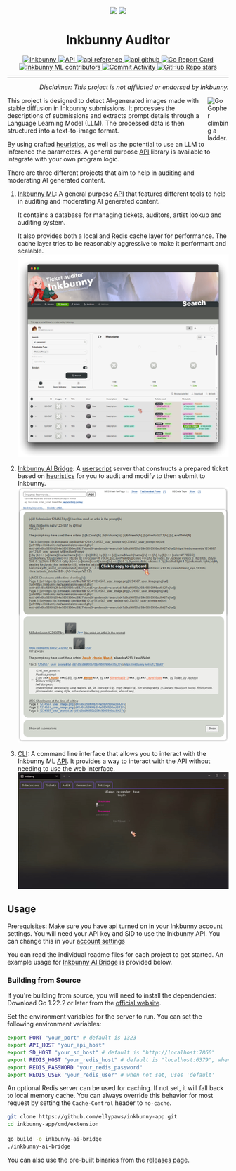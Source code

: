 <p align="center">
  <img src="https://inkbunny.net/images81/elephant/logo/bunny.png" width="100" />
  <img src="https://inkbunny.net/images81/elephant/logo/text.png" width="300" />
  <br>
  <h1 align="center">Inkbunny Auditor</h1>
</p>

<p align="center">
  <a href="https://inkbunny.net/">
    <img alt="Inkbunny" src="https://img.shields.io/badge/website-inkbunny.net-blue">
  </a>
  <a href="https://wiki.inkbunny.net/wiki/API">
    <img alt="API" src="https://img.shields.io/badge/api-inkbunny.net-blue">
  </a>
  <a href="https://pkg.go.dev/github.com/ellypaws/inkbunny/api">
    <img alt="api reference" src="https://img.shields.io/badge/api-inkbunny/api-007d9c?logo=go&logoColor=white">
  </a>
  <a href="https://github.com/ellypaws/inkbunny">
    <img alt="api github" src="https://img.shields.io/badge/github-inkbunny/api-007d9c?logo=github&logoColor=white">
  </a>
  <a href="https://goreportcard.com/report/github.com/ellypaws/inkbunny-app">
    <img src="https://goreportcard.com/badge/github.com/ellypaws/inkbunny-app" alt="Go Report Card" />
  </a>
  <br>
  <a href="https://github.com/ellypaws/inkbunny-app/graphs/contributors">
    <img alt="Inkbunny ML contributors" src="https://img.shields.io/github/contributors/ellypaws/inkbunny-app">
  </a>
  <a href="https://github.com/ellypaws/inkbunny-app/commits/main">
    <img alt="Commit Activity" src="https://img.shields.io/github/commit-activity/m/ellypaws/inkbunny-app">
  </a>
  <a href="https://github.com/ellypaws/inkbunny-app">
    <img alt="GitHub Repo stars" src="https://img.shields.io/github/stars/ellypaws/inkbunny-app?style=social">
  </a>
</p>

--------------

<p align="right"><i>Disclaimer: This project is not affiliated or endorsed by Inkbunny.</i></p>

<img src="https://go.dev/images/gophers/ladder.svg" width="48" alt="Go Gopher climbing a ladder." align="right">

This project is designed to detect AI-generated images made with stable diffusion in Inkbunny submissions. It processes
the descriptions of submissions and extracts prompt details through a Language Learning Model (LLM). The processed data
is then structured into a text-to-image format.

By using crafted [heuristics](https://github.com/ellypaws/inkbunny-sd),
as well as the potential to use an LLM to inference the parameters.
A general purpose [API](cmd/api) library is available to integrate with your own program logic.

There are three different projects that aim to help in auditing and moderating AI generated content.

1. [Inkbunny ML](cmd/server): A general purpose [API](cmd/api) that features different tools to help in auditing and
   moderating AI generated content.

   It contains a database for managing tickets, auditors, artist lookup and auditing system.

   It also provides both a local and Redis cache layer for performance.
   The cache layer tries to be reasonably aggressive to make it performant and scalable.
   ![Inkbunny ML](cmd/server/doc/screenshot.png)
2. [Inkbunny AI Bridge](cmd/extension): A [userscript](https://github.com/ellypaws/inkbunny-extension/tree/main/scripts) server that constructs a prepared ticket based
   on [heuristics](https://github.com/ellypaws/inkbunny-sd)
   for you to audit and modify to then submit to Inkbunny.
   ![Inkbunny AI Bridge](cmd/extension/doc/ticket.png)
3. [CLI](cmd/cli): A command line interface that allows you to interact with the Inkbunny ML [API](cmd/api).
   It provides a way to interact with the API without needing to use the web interface.
   ![Inkbunny CLI](cmd/cli/doc/cli.gif)

## Usage

Prerequisites: Make sure you have api turned on in your Inkbunny account settings.
You will need your API key and SID to use the Inkbunny API.
You can change this in your [account settings](https://inkbunny.net/account.php#:~:text=API%20(External%20Scripting))

You can read the individual readme files for each project to get started.
An example usage for [Inkbunny AI Bridge](cmd/extension) is provided below.

### Building from Source

If you're building from source, you will need to install the dependencies:
Download Go 1.22.2 or later from the [official website](https://golang.org/dl/).

Set the environment variables for the server to run. You can set the following environment variables:

```bash
export PORT "your_port" # default is 1323
export API_HOST "your_api_host"
export SD_HOST "your_sd_host" # default is "http://localhost:7860"
export REDIS_HOST "your_redis_host" # default is "localhost:6379", when not set, uses local memory cache
export REDIS_PASSWORD "your_redis_password"
export REDIS_USER "your_redis_user" # when not set, uses 'default'
```

An optional Redis server can be used for caching.
If not set, it will fall back to local memory cache.
You can always override this behavior for most request by setting the `Cache-Control` header to `no-cache`.

```bash
git clone https://github.com/ellypaws/inkbunny-app.git
cd inkbunny-app/cmd/extension

go build -o inkbunny-ai-bridge
./inkbunny-ai-bridge
```

You can also use the pre-built binaries from the [releases page](https://github.com/ellypaws/inkbunny-app/releases).
